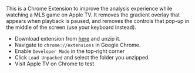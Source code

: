 
This is a Chrome Extension to improve the analysis experience while watching a MLS game on Apple TV. It removes the gradient overlay that appears when playback is paused, and removes the controls that pop-up in the middle of the screen (use your keyboard instead).


- Download extension from [here](https://github.com/devinpleuler/MLS-AppleTV-Chrome/raw/main/mls_apple_tv.zip) and unzip it.
- Navigate to `chrome://extensions` in Google Chrome.
- Enable `Developer Mode` in the top-right corner
- Click `Load Unpacked` and select the folder you unzipped.
- Visit Apple TV on Chrome to test
